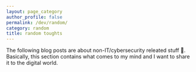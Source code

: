 ```yaml
---
layout: page_category
author_profile: false
permalink: /dev/random/
category: random
title: random toughts
---
```


The following blog posts are about non-IT/cybersecurity releated stuff 🌻. Basically, this section contains what comes to my mind and I want to share it  to the digital world.